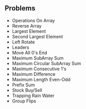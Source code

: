 ## Problems
- Operations On Array
- Reverse Array
- Largest Element
- Second Largest Element
- Left Rotate
- Leaders
- Move All 0's End
- Maximum SubArray Sum
- Maximum Circular SubArray Sum
- Maximum Consecutive 1's
- Maximum Difference
- Maximum Length Even-Odd
- Prefix Sum
- Stock Buy/Sell
- Trapping Rain Water
- Group Flips
